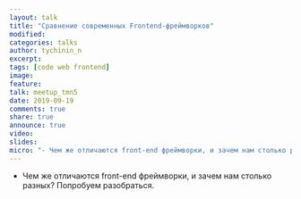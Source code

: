 ```yaml
---
layout: talk
title: "Сравнение современных Frontend-фреймворков"
modified:
categories: talks
author: tychinin_n
excerpt:
tags: [code web frontend]
image:
feature:
talk: meetup_tmn5
date: 2019-09-19
comments: true
share: true
announce: true
video: 
slides: 
micro: "- Чем же отличаются front-end фреймворки, и зачем нам столько разных? Попробуем разобраться."
---
```


- Чем же отличаются front-end фреймворки, и зачем нам столько разных? Попробуем разобраться.